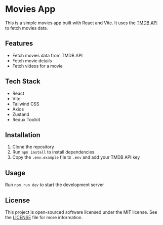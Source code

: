 # Movies App

This is a simple movies app built with React and Vite. It uses the [TMDB API](https://www.themoviedb.org/documentation/api) to fetch movies data.

## Features

- Fetch movies data from TMDB API
- Fetch movie details
- Fetch videos for a movie

## Tech Stack
- React
- Vite
- Tailwind CSS
- Axios
- Zustand
- Redux Toolkit

## Installation

1. Clone the repository
2. Run `npm install` to install dependencies
3. Copy the `.env.example` file to `.env` and add your TMDB API key

## Usage
Run `npm run dev` to start the development server

## License
This project is open-sourced software licensed under the MIT license. See the [LICENSE](LICENSE) file for more information.